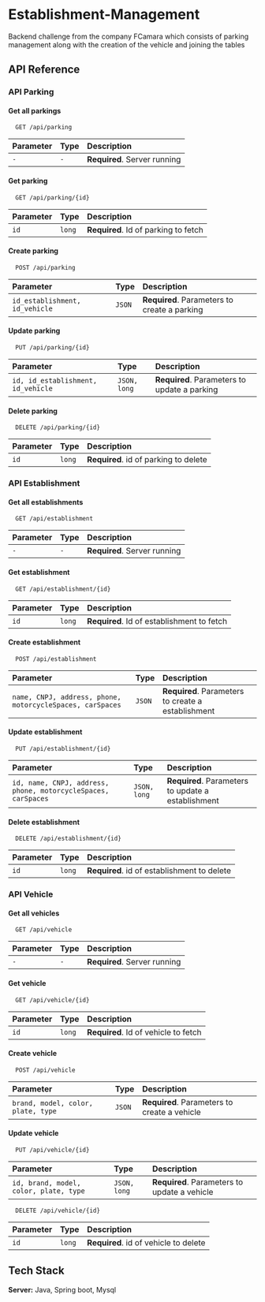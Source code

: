 
# Establishment-Management

Backend challenge from the company FCamara which consists of parking management along with the creation of the vehicle and joining the tables


## API Reference

### API Parking

#### Get all parkings

```SHELL
  GET /api/parking
```

| Parameter | Type     | Description                |
| :-------- | :------- | :------------------------- |
| `-` | `-` | **Required**. Server running |

#### Get parking

```SHELL
  GET /api/parking/{id}
```

| Parameter | Type     | Description                       |
| :-------- | :------- | :-------------------------------- |
| `id`      | `long` | **Required**. Id of parking to fetch |

#### Create parking

```SHELL
  POST /api/parking
```

| Parameter | Type     | Description                       |
| :-------- | :------- | :-------------------------------- |
| `id_establishment, id_vehicle`      | `JSON` | **Required**. Parameters to create a parking |

#### Update parking

```SHELL
  PUT /api/parking/{id}
```

| Parameter | Type     | Description                       |
| :-------- | :------- | :-------------------------------- |
| `id, id_establishment, id_vehicle`      | `JSON, long` | **Required**. Parameters to update a parking |

#### Delete parking

```SHELL
  DELETE /api/parking/{id}
```

| Parameter | Type     | Description                       |
| :-------- | :------- | :-------------------------------- |
| `id`      | `long` | **Required**. id of parking to delete  |


### API Establishment

#### Get all establishments

```SHELL
  GET /api/establishment
```

| Parameter | Type     | Description                |
| :-------- | :------- | :------------------------- |
| `-` | `-` | **Required**. Server running |

#### Get establishment

```SHELL
  GET /api/establishment/{id}
```

| Parameter | Type     | Description                       |
| :-------- | :------- | :-------------------------------- |
| `id`      | `long` | **Required**. Id of establishment to fetch |

#### Create establishment

```SHELL
  POST /api/establishment
```

| Parameter | Type     | Description                       |
| :-------- | :------- | :-------------------------------- |
| `name, CNPJ, address, phone, motorcycleSpaces, carSpaces`      | `JSON` | **Required**. Parameters to create a establishment |

#### Update establishment

```SHELL
  PUT /api/establishment/{id}
```

| Parameter | Type     | Description                       |
| :-------- | :------- | :-------------------------------- |
| `id, name, CNPJ, address, phone, motorcycleSpaces, carSpaces`      | `JSON, long` | **Required**. Parameters to update a establishment |

#### Delete establishment

```SHELL
  DELETE /api/establishment/{id}
```

| Parameter | Type     | Description                       |
| :-------- | :------- | :-------------------------------- |
| `id`      | `long` | **Required**. id of establishment to delete  |


### API Vehicle

#### Get all vehicles

```SHELL
  GET /api/vehicle
```

| Parameter | Type     | Description                |
| :-------- | :------- | :------------------------- |
| `-` | `-` | **Required**. Server running |

#### Get vehicle

```SHELL
  GET /api/vehicle/{id}
```

| Parameter | Type     | Description                       |
| :-------- | :------- | :-------------------------------- |
| `id`      | `long` | **Required**. Id of vehicle to fetch |

#### Create vehicle

```SHELL
  POST /api/vehicle
```

| Parameter | Type     | Description                       |
| :-------- | :------- | :-------------------------------- |
| `brand, model, color, plate, type` | `JSON` | **Required**. Parameters to create a vehicle |

#### Update vehicle

```SHELL
  PUT /api/vehicle/{id}
```

| Parameter | Type     | Description                       |
| :-------- | :------- | :-------------------------------- |
| `id, brand, model, color, plate, type`      | `JSON, long` | **Required**. Parameters to update a vehicle |


```SHELL
  DELETE /api/vehicle/{id}
```

| Parameter | Type     | Description                       |
| :-------- | :------- | :-------------------------------- |
| `id`      | `long` | **Required**. id of vehicle to delete  |


## Tech Stack

**Server:** Java, Spring boot, Mysql

